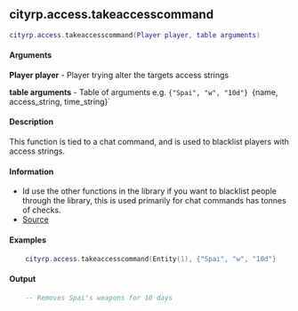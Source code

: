 
## cityrp.access.takeaccesscommand

```lua
cityrp.access.takeaccesscommand(Player player, table arguments)
```

#### Arguments

**Player player** - Player trying alter the targets access strings

**table arguments** - Table of arguments e.g. `{"Spai", "w", "10d"} `{name, access_string, time_string}`

#### Description
This function is tied to a chat command, and is used to blacklist players with access strings.

#### Information
* Id use the other functions in the library if you want to blacklist people through the library, this is used primarily for chat commands has tonnes of checks.
* [Source](https://app.assembla.com/spaces/roleplaygamemode/subversion/source/HEAD/gamemode/core/libraries/sv_access.lua#ln234)

#### Examples
```lua
	cityrp.access.takeaccesscommand(Entity(1), {"Spai", "w", "10d"}
```

#### Output
```lua
	-- Removes Spai's weapons for 10 days
```

